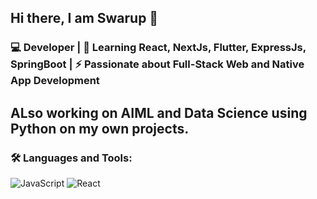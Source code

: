 ## Hi there, I am Swarup 👋

### 💻 Developer | 🌱 Learning React, NextJs, Flutter, ExpressJs, SpringBoot | ⚡ Passionate about Full-Stack Web and Native App Development

## ALso working on AIML and Data Science using Python on my own projects.

### 🛠️ Languages and Tools:
![JavaScript](https://img.shields.io/badge/-JavaScript-black?style=flat-square&logo=javascript)
![React](https://img.shields.io/badge/-React-black?style=flat-square&logo=react)


